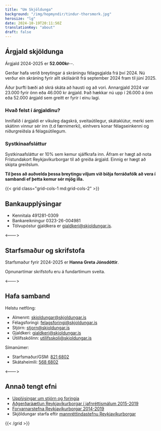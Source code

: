 ```yaml
---
title: "Um Skjöldunga"
background: "/img/hopmyndir/tindur-thorsmork.jpg"
herosize: "lg"
date: 2024-10-19T20:11:50Z
translationKey: "about"
draft: false
---
```


## Árgjald skjöldunga

Árgjald 2024-2025 er **52.000kr**--.

Gerðar hafa verið breytingar á skráningu félagsgjalda frá því 2024. Nú verður ein skráning fyrir allt skólaárið frá september 2024 fram til júní 2025.

Áður þurfti bæði að skrá skáta að hausti og að vori. Annargjald 2024 var 23.000 fyrir önn eða 46.000 kr árgjald. Það hækkar nú upp í 26.000 á önn eða 52.000 árgjald sem greitt er fyrir í einu lagi.

### Hvað felst í árgjaldinu?

Innifalið í árgjaldi er vikuleg dagskrá, sveitaútilegur, skátaklútur, merki sem skátinn vinnur sér inn (t.d færnimerki), einhvers konar félagseinkenni og niðurgreiðsla á félagsútilegum.

### Systkinaafsláttur

Systkinaafsláttur er 10% sem kemur sjálfkrafa inn. Áfram er hægt að nota Frístundakort Reykjavíkurborgar til að greiða árgjald. Einnig er hægt að skipta greiðslum.

**Til þess að auðvelda þessa breytingu viljum við biðja forráðafólk að vera í sambandi ef þetta kemur sér mjög illa.**

{{< grid class="grid-cols-1 md:grid-cols-2" >}}

## Bankaupplýsingar

-   Kennitala 491281-0309
-   Bankareikningur 0323-26-004981
-   Tölvupóstur gjaldkera er gjaldkeri@skjoldungar.is.

<--->

## Starfsmaður og skrifstofa

Starfsmaður fyrir 2024-2025 er **Hanna Greta Jónsdóttir**.

Opnunartímar skrifstofu eru á fundartímum sveita.

<--->

## Hafa samband

Helstu netföng:

-   Almennt: skjoldungar@skjoldungar.is
-   Félagsforingi: felagsforingi@skjoldungar.is
-   Stjórn: stjorn@skjoldungar.is
-   Gjaldkeri: gjaldkeri@skjoldungar.is
-   Útilífsskólinn: utilifsskoli@skjoldungar.is

Símanúmer:

-   Starfsmaður/GSM: [821 6802](tel:+3548216802)
-   Skátaheimili: [568 6802](tel:+3545686802)

<--->

## Annað tengt efni

-   [Upplýsingar um stjórn og foringja](/is/sjalfbodaskatar)
-   [Aðgerðaráætlun Reykjavíkurborgar í jafnréttismálum 2015-2019](https://reykjavik.is/sites/default/files/ymis_skjol/skjol_utgefid_efni/adgerdaaaetlun_reykjavikurborgar_i_jafnrettismalum_2015-2019.pdf)
-   [Forvarnarstefna Reykjavíkurborgar 2014-2019](https://reykjavik.is/sites/default/files/forvarnastefna_reykjavikur_net.pdf)
-   Skjöldungar starfa eftir [mannréttindastefnu Reykjavíkurborgar](https://reykjavik.is/mannrettindastefna)

{{< /grid >}}
